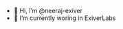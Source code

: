 - 👋 Hi, I’m @neeraj-exiver
- 👀 I’m currently woring in ExiverLabs

<!---
neeraj-exiver/neeraj-exiver is a ✨ special ✨ repository because its `README.md` (this file) appears on your GitHub profile.
You can click the Preview link to take a look at your changes.
--->
